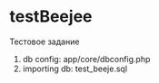 # testBeejee
Тестовое задание

1) db config: 
    app/core/dbconfig.php
2) importing db:
    test_beeje.sql
  
